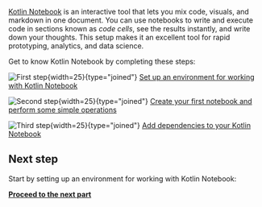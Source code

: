 [//]: # (title: Get started with Kotlin Notebook)

[Kotlin Notebook](kotlin-notebook-overview.md) is an interactive tool that lets you mix code, visuals, and markdown in one document. 
You can use notebooks to write and execute code in sections known as _code cells_, see the results instantly, and write down your thoughts. 
This setup makes it an excellent tool for rapid prototyping, analytics, and data science.

Get to know Kotlin Notebook by completing these steps:

![First step](icon-1.svg){width=25}{type="joined"} [Set up an environment for working with Kotlin Notebook](kotlin-notebook-set-up-env.md)

![Second step](icon-2.svg){width=25}{type="joined"} [Create your first notebook and perform some simple operations](kotlin-notebook-create.md)

![Third step](icon-3.svg){width=25}{type="joined"} [Add dependencies to your Kotlin Notebook](kotlin-notebook-add-dependencies.md)

## Next step

Start by setting up an environment for working with Kotlin Notebook:

**[Proceed to the next part](kotlin-notebook-set-up-env.md)**
